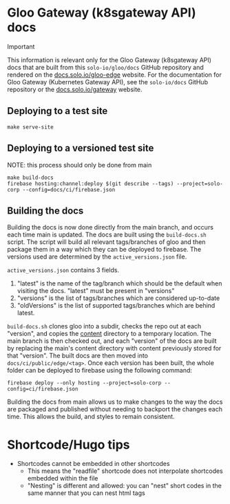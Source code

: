 # Gloo Gateway (k8sgateway API) docs

> [!IMPORTANT]  
> This information is relevant only for the Gloo Gateway (k8sgateway API) docs that are built from this `solo-io/gloo/docs` GitHub repository and rendered on the [docs.solo.io/gloo-edge](https://docs.solo.io/gloo-edge/latest/) website.
> For the documentation for Gloo Gateway (Kubernetes Gateway API), see the `solo-io/docs` GitHub repository or the [docs.solo.io/gateway](https://docs.solo.io/gateway/latest/) website.

## Deploying to a test site

```
make serve-site
```

## Deploying to a versioned test site

NOTE: this process should only be done from main

```
make build-docs
firebase hosting:channel:deploy $(git describe --tags) --project=solo-corp --config=docs/ci/firebase.json
```

## Building the docs

Building the docs is now done directly from the main branch, and occurs each time main is updated.
The docs are built using the `build-docs.sh` script. The script will build all relevant tags/branches of gloo
and then package them in a way which they can be deployed to firebase. The versions used are determined by the 
`active_versions.json` file.

`active_versions.json` contains 3 fields.
  1. "latest" is the name of the tag/branch which should be the default when visiting the docs. "latest" must
  be present in "versions"
  2. "versions" is the list of tags/branches which are considered up-to-date
  3. "oldVersions" is the list of supported tags/branches which are behind latest.

`build-docs.sh` clones gloo into a subdir, checks the repo out at each "version", and copies the [content](content) 
directory to a temporary location. The main branch is then checked out, and each "version" of the docs are built by 
replacing the main's content directory with content previously stored for that "version". The built docs are then
moved into `docs/ci/public/edge/<tag>`. Once each version has been built, the whole folder can
be deployed to firebase using the following command:

`firebase deploy --only hosting --project=solo-corp --config=ci/firebase.json`

Building the docs from main allows us to make changes to the way the docs are packaged and published without 
needing to backport the changes each time. This allows the build, and styles to remain consistent.


# Shortcode/Hugo tips
- Shortcodes cannot be embedded in other shortcodes
  - This means the "readfile" shortcode does not interpolate shortcodes embedded within the file
  - "Nesting" is different and allowed: you can "nest" short codes in the same manner that you can nest html tags
